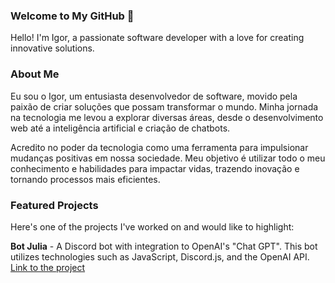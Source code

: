 ### Welcome to My GitHub 👋

Hello! I'm Igor, a passionate software developer with a love for creating innovative solutions.

### About Me

Eu sou o Igor, um entusiasta desenvolvedor de software, movido pela paixão de criar soluções que possam transformar o mundo. Minha jornada na tecnologia me levou a explorar diversas áreas, desde o desenvolvimento web até a inteligência artificial e criação de chatbots.

Acredito no poder da tecnologia como uma ferramenta para impulsionar mudanças positivas em nossa sociedade. Meu objetivo é utilizar todo o meu conhecimento e habilidades para impactar vidas, trazendo inovação e tornando processos mais eficientes.

### Featured Projects

Here's one of the projects I've worked on and would like to highlight:

**Bot Julia** - A Discord bot with integration to OpenAI's "Chat GPT". This bot utilizes technologies such as JavaScript, Discord.js, and the OpenAI API.  [Link to the project](https://botjulia.xyz)

